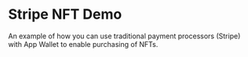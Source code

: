 # Stripe NFT Demo

An example of how you can use traditional payment processors (Stripe) with App Wallet to enable purchasing of NFTs.

